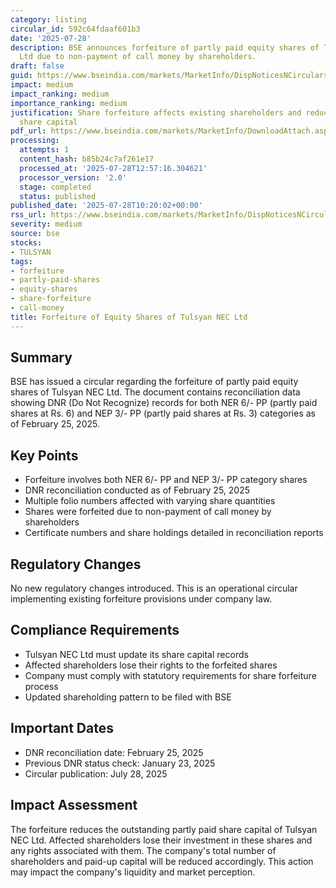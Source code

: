 ```yaml
---
category: listing
circular_id: 592c64fdaaf601b3
date: '2025-07-28'
description: BSE announces forfeiture of partly paid equity shares of Tulsyan NEC
  Ltd due to non-payment of call money by shareholders.
draft: false
guid: https://www.bseindia.com/markets/MarketInfo/DispNoticesNCirculars.aspx?Noticeid={FDFC333E-4174-4A4D-B839-30D516E7216A}&noticeno=20250728-18&dt=07/28/2025&icount=18&totcount=54&flag=0
impact: medium
impact_ranking: medium
importance_ranking: medium
justification: Share forfeiture affects existing shareholders and reduces outstanding
  share capital
pdf_url: https://www.bseindia.com/markets/MarketInfo/DownloadAttach.aspx?id=20250728-18&attachedId=44d2f3d6-8fce-43c0-a4f9-13cf314a0054
processing:
  attempts: 1
  content_hash: b85b24c7af261e17
  processed_at: '2025-07-28T12:57:16.304621'
  processor_version: '2.0'
  stage: completed
  status: published
published_date: '2025-07-28T10:20:02+00:00'
rss_url: https://www.bseindia.com/markets/MarketInfo/DispNoticesNCirculars.aspx?Noticeid={FDFC333E-4174-4A4D-B839-30D516E7216A}&noticeno=20250728-18&dt=07/28/2025&icount=18&totcount=54&flag=0
severity: medium
source: bse
stocks:
- TULSYAN
tags:
- forfeiture
- partly-paid-shares
- equity-shares
- share-forfeiture
- call-money
title: Forfeiture of Equity Shares of Tulsyan NEC Ltd
---
```


## Summary

BSE has issued a circular regarding the forfeiture of partly paid equity shares of Tulsyan NEC Ltd. The document contains reconciliation data showing DNR (Do Not Recognize) records for both NER 6/- PP (partly paid shares at Rs. 6) and NEP 3/- PP (partly paid shares at Rs. 3) categories as of February 25, 2025.

## Key Points

- Forfeiture involves both NER 6/- PP and NEP 3/- PP category shares
- DNR reconciliation conducted as of February 25, 2025
- Multiple folio numbers affected with varying share quantities
- Shares were forfeited due to non-payment of call money by shareholders
- Certificate numbers and share holdings detailed in reconciliation reports

## Regulatory Changes

No new regulatory changes introduced. This is an operational circular implementing existing forfeiture provisions under company law.

## Compliance Requirements

- Tulsyan NEC Ltd must update its share capital records
- Affected shareholders lose their rights to the forfeited shares
- Company must comply with statutory requirements for share forfeiture process
- Updated shareholding pattern to be filed with BSE

## Important Dates

- DNR reconciliation date: February 25, 2025
- Previous DNR status check: January 23, 2025
- Circular publication: July 28, 2025

## Impact Assessment

The forfeiture reduces the outstanding partly paid share capital of Tulsyan NEC Ltd. Affected shareholders lose their investment in these shares and any rights associated with them. The company's total number of shareholders and paid-up capital will be reduced accordingly. This action may impact the company's liquidity and market perception.